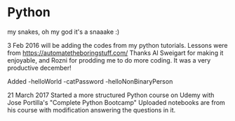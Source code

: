 # Python
my snakes, oh my god it's a snaaake :) 

3 Feb 2016
will be adding the codes from my python tutorials.
Lessons were from https://automatetheboringstuff.com/
Thanks Al Sweigart for making it enjoyable, and Rozni for prodding me to do more coding.
It was a very productive december! 

Added
-helloWorld
-catPassword
-helloNonBinaryPerson

21 March 2017 
Started a more structured Python course on Udemy with Jose Portilla's "Complete Python Bootcamp"
Uploaded notebooks are from his course with modification answering the questions in it.
